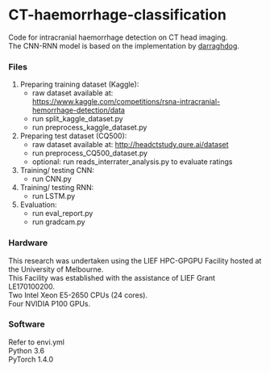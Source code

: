 # CT-haemorrhage-classification

Code for intracranial haemorrhage detection on CT head imaging.\
The CNN-RNN model is based on the implementation by [darraghdog](https://github.com/darraghdog/rsna).

### Files
1. Preparing training dataset (Kaggle):
     - raw dataset available at: https://www.kaggle.com/competitions/rsna-intracranial-hemorrhage-detection/data
     - run split_kaggle_dataset.py
     - run preprocess_kaggle_dataset.py 
2. Preparing test dataset (CQ500):
     - raw dataset available at: http://headctstudy.qure.ai/dataset
     - run preprocess_CQ500_dataset.py
     - optional: run reads_interrater_analysis.py to evaluate ratings
3. Training/ testing CNN: 
     - run CNN.py
4. Training/ testing RNN:
     - run LSTM.py
5. Evaluation:
     - run eval_report.py
     - run gradcam.py

### Hardware
This research was undertaken using the LIEF HPC-GPGPU Facility hosted at the University of Melbourne. \
This Facility was established with the assistance of LIEF Grant LE170100200. \
Two Intel Xeon E5-2650 CPUs (24 cores).\
Four NVIDIA P100 GPUs.

### Software
Refer to envi.yml\
Python 3.6\
PyTorch 1.4.0

